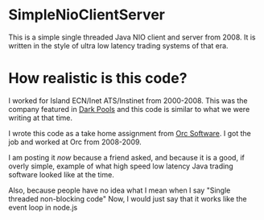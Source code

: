# SimpleNioClientServer

This is a simple single threaded Java NIO client and server from 2008.
It is written in the style of ultra low latency trading systems of that era.

# How realistic is this code?

I worked for Island ECN/Inet ATS/Instinet from 2000-2008.
This was the company featured in [Dark Pools](http://www.amazon.com/gp/product/0307887189?keywords=dark%20pools&qid=1448422629&ref_=sr_1_1&sr=8-1) and this code is
similar to what we were writing at that time.

I wrote this code as a take home assignment from [Orc Software](http://www.orc-group.com/).
I got the job and worked at Orc from 2008-2009.

I am posting it *now* because a friend asked, and because it is a good, 
if overly simple, example of what high speed low latency Java trading 
software looked like at the time.

Also, because people have no idea what I mean when I say "Single threaded non-blocking code"
Now, I would just say that it works like the event loop in node.js
